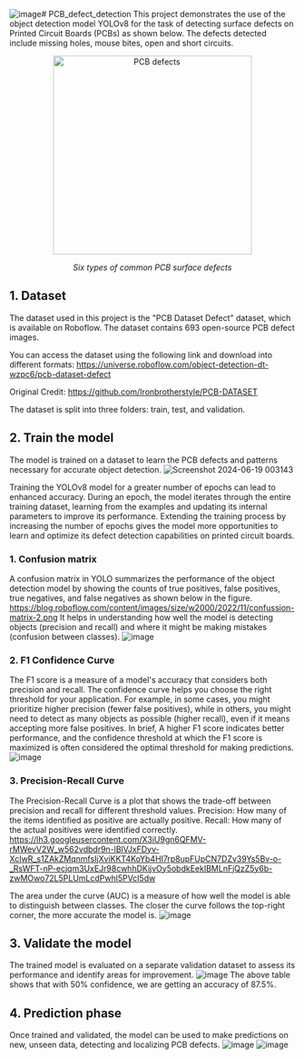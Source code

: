 ![image](https://github.com/Lenovo76/PCB-defect-detection/assets/143762427/105e1b48-4c0a-43d3-83ec-bd3303b8947f)# PCB_defect_detection
This project demonstrates the use of the object detection model YOLOv8 for the task of detecting surface defects on Printed Circuit Boards (PCBs) as shown below. The defects detected include missing holes, mouse bites, open and short circuits.
<p align="center"> 
  <img src="https://www.mdpi.com/electronics/electronics-12-02821/article_deploy/html/images/electronics-12-02821-g001.png" width="350" title="PCB defects"> 
</p> 
<p align="center">
  <em>Six types of common PCB surface defects</em>
</p>

## 1. Dataset
The dataset used in this project is the "PCB Dataset Defect" dataset, which is available on Roboflow. The dataset contains 693 open-source PCB defect images.

You can access the dataset using the following link and download into different formats:
https://universe.roboflow.com/object-detection-dt-wzpc6/pcb-dataset-defect

Original Credit:
https://github.com/Ironbrotherstyle/PCB-DATASET

The dataset is split into three folders: train, test, and validation.

## 2. Train the model
The model is trained on a dataset to learn the PCB defects and patterns necessary for accurate object detection.
![Screenshot 2024-06-19 003143](https://github.com/Lenovo76/PCB-defect-detection/assets/143762427/5f68f667-e820-43cc-8793-67ccb174ba1e)

Training the YOLOv8 model for a greater number of epochs can lead to enhanced accuracy. During an epoch, the model iterates through the entire training dataset, learning from the examples and updating its internal parameters to improve its performance. Extending the training process by increasing the number of epochs gives the model more opportunities to learn and optimize its defect detection capabilities on printed circuit boards.

### 1. Confusion matrix 
A confusion matrix in YOLO summarizes the performance of the object detection model by showing the counts of true positives, false positives, true negatives, and false negatives as shown below in the figure.
https://blog.roboflow.com/content/images/size/w2000/2022/11/confussion-matrix-2.png
It helps in understanding how well the model is detecting objects (precision and recall) and where it might be making mistakes (confusion between classes).
![image](https://github.com/Lenovo76/PCB-defect-detection/assets/143762427/da26f714-2adb-446b-9d57-54692efeeddb)

### 2. F1 Confidence Curve
The F1 score is a measure of a model's accuracy that considers both precision and recall.
The confidence curve helps you choose the right threshold for your application. For example, in some cases, you might prioritize higher precision (fewer false positives), while in others, you might need to detect as many objects as possible (higher recall), even if it means accepting more false positives.
In brief, A higher F1 score indicates better performance, and the confidence threshold at which the F1 score is maximized is often considered the optimal threshold for making predictions.
![image](https://github.com/Lenovo76/PCB-defect-detection/assets/143762427/c5f496a7-933e-40c9-a3e5-30aa289df4b0)

### 3. Precision-Recall Curve

The Precision-Recall Curve is a plot that shows the trade-off between precision and recall for different threshold values.
Precision: How many of the items identified as positive are actually positive.
Recall: How many of the actual positives were identified correctly.
https://lh3.googleusercontent.com/X3iU9gn6QFMV-rMWevV2W_w562vdbdr9n-lBlVJxFDyv-XcIwR_s1ZAkZMqnmfsIjXviKKT4KoYb4HI7rp8upFUpCN7DZv39Ys5Bv-o-_RsWFT-nP-ecjqm3UxEJr98cwhhDKijvOy5obdkEekIBMLnFjQzZ5y6b-zwMOwo72L5PLUmLcdPwhl5PVcI5dw

The area under the curve (AUC) is a measure of how well the model is able to distinguish between classes. The closer the curve follows the top-right corner, the more accurate the model is.
![image](https://github.com/Lenovo76/PCB-defect-detection/assets/143762427/402cef16-5f7c-497f-9e85-657f818714cd)


## 3. Validate the model
The trained model is evaluated on a separate validation dataset to assess its performance and identify areas for improvement.
![image](https://github.com/Lenovo76/PCB-defect-detection/assets/143762427/a448b393-bf9e-4801-89a6-19b4107426be)
The above table shows that with 50% confidence, we are getting an accuracy of 87.5%.

## 4. Prediction phase
Once trained and validated, the model can be used to make predictions on new, unseen data, detecting and localizing PCB defects.
![image](https://github.com/Lenovo76/PCB-defect-detection/assets/143762427/7bc62745-c51d-4a26-9158-0975fa73e404)
![image](https://github.com/Lenovo76/PCB-defect-detection/assets/143762427/475a1889-d541-408d-acab-8e416de9f9da)



